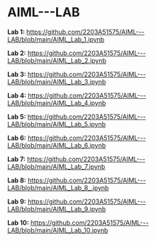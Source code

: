 # AIML---LAB
**Lab 1:**  https://github.com/2203A51575/AIML---LAB/blob/main/AIML_Lab_1.ipynb

**Lab 2:**  https://github.com/2203A51575/AIML---LAB/blob/main/AIML_Lab_2.ipynb

**Lab 3:**  https://github.com/2203A51575/AIML---LAB/blob/main/AIML_Lab_3.ipynb

**Lab 4:**  https://github.com/2203A51575/AIML---LAB/blob/main/AIML_Lab_4.ipynb

**Lab 5:**  https://github.com/2203A51575/AIML---LAB/blob/main/AIML_Lab_5.ipynb

**Lab 6:** https://github.com/2203A51575/AIML---LAB/blob/main/AIML_Lab_6.ipynb

**Lab 7:**  https://github.com/2203A51575/AIML---LAB/blob/main/AIML_Lab_7.ipynb

**Lab 8:**  https://github.com/2203A51575/AIML---LAB/blob/main/AIML_Lab_8_.ipynb

**Lab 9:**  https://github.com/2203A51575/AIML---LAB/blob/main/AIML_Lab_9.ipynb

**Lab 10:**  https://github.com/2203A51575/AIML---LAB/blob/main/AIML_Lab_10.ipynb
